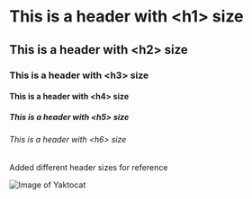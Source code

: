 # This is a header with \<h1\> size
## This is a header with \<h2\> size
### This is a header with \<h3\> size
#### This is a header with \<h4\> size
##### This is a header with \<h5\> size
###### This is a header with \<h6\> size


Added different header sizes for reference


![Image of Yaktocat](https://octodex.github.com/images/yaktocat.png)
